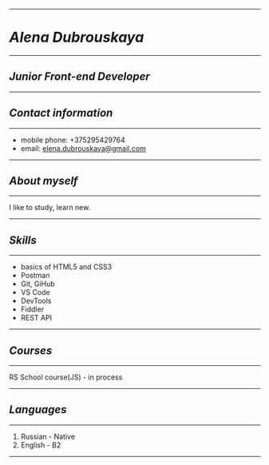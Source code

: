 *********************
# ***Alena Dubrouskaya***
*********************
## ***Junior Front-end Developer***
*********************
## ***Contact information***
*********************
* mobile phone: +375295429764
* email: elena.dubrouskaya@gmail.com

*********************
## ***About myself***
*********************
I like to study, learn new.

*********************
## ***Skills***
*********************
* basics of HTML5 and CSS3
* Postman
* Git, GiHub
* VS Code
* DevTools
* Fiddler
* REST API

********************
## ***Courses***
*********************
RS School course(JS) - in process

*********************
## ***Languages***
*********************
1. Russian - Native
2. English - B2

*********************
